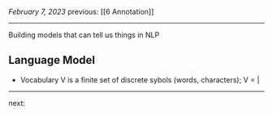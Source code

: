 *February 7, 2023*
previous: [[6 Annotation]]

---
Building models that can tell us things in NLP

## Language Model
- Vocabulary V is a finite set of discrete sybols (words, characters); V = |


---




next:
